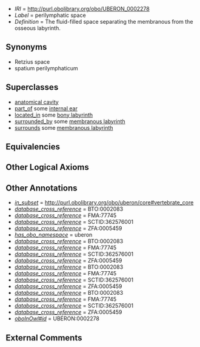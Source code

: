  * *IRI* = http://purl.obolibrary.org/obo/UBERON_0002278
 * *Label* = perilymphatic space
 * *Definition* = The fluid-filled space separating the membranous from the osseous labyrinth.

## Synonyms

 * Retzius space
 * spatium perilymphaticum

## Superclasses

 * [anatomical cavity](../../UBERON/53/UBERON_0002553.md)
 * [part_of](../../BFO/50/BFO_0000050.md) some [internal ear](../../UBERON/46/UBERON_0001846.md)
 * [located_in](../../RO/25/RO_0001025.md) some [bony labyrinth](../../UBERON/39/UBERON_0001839.md)
 * [surrounded_by](../../RO/19/RO_0002219.md) some [membranous labyrinth](../../UBERON/49/UBERON_0001849.md)
 * [surrounds](../../RO/21/RO_0002221.md) some [membranous labyrinth](../../UBERON/49/UBERON_0001849.md)

## Equivalencies


## Other Logical Axioms


## Other Annotations

 * *[in_subset](../../et/oboInOwl#inSubset.md)* = http://purl.obolibrary.org/obo/uberon/core#vertebrate_core
 * *[database_cross_reference](../../ef/oboInOwl#hasDbXref.md)* = BTO:0002083
 * *[database_cross_reference](../../ef/oboInOwl#hasDbXref.md)* = FMA:77745
 * *[database_cross_reference](../../ef/oboInOwl#hasDbXref.md)* = SCTID:362576001
 * *[database_cross_reference](../../ef/oboInOwl#hasDbXref.md)* = ZFA:0005459
 * *[has_obo_namespace](../../ce/oboInOwl#hasOBONamespace.md)* = uberon
 * *[database_cross_reference](../../ef/oboInOwl#hasDbXref.md)* = BTO:0002083
 * *[database_cross_reference](../../ef/oboInOwl#hasDbXref.md)* = FMA:77745
 * *[database_cross_reference](../../ef/oboInOwl#hasDbXref.md)* = SCTID:362576001
 * *[database_cross_reference](../../ef/oboInOwl#hasDbXref.md)* = ZFA:0005459
 * *[database_cross_reference](../../ef/oboInOwl#hasDbXref.md)* = BTO:0002083
 * *[database_cross_reference](../../ef/oboInOwl#hasDbXref.md)* = FMA:77745
 * *[database_cross_reference](../../ef/oboInOwl#hasDbXref.md)* = SCTID:362576001
 * *[database_cross_reference](../../ef/oboInOwl#hasDbXref.md)* = ZFA:0005459
 * *[database_cross_reference](../../ef/oboInOwl#hasDbXref.md)* = BTO:0002083
 * *[database_cross_reference](../../ef/oboInOwl#hasDbXref.md)* = FMA:77745
 * *[database_cross_reference](../../ef/oboInOwl#hasDbXref.md)* = SCTID:362576001
 * *[database_cross_reference](../../ef/oboInOwl#hasDbXref.md)* = ZFA:0005459
 * *[oboInOwl#id](../../id/oboInOwl#id.md)* = UBERON:0002278

## External Comments

